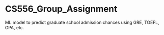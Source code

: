 # CS556_Group_Assignment
ML model to predict graduate school admission chances using GRE, TOEFL, GPA, etc.

